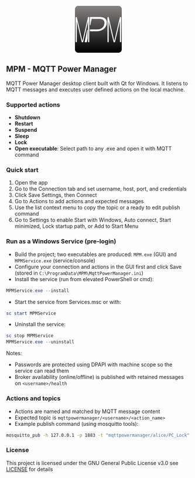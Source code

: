 <p align="center">
  <img src="src/assets/mpm_icon.png" alt="MPM icon" width="128" />
</p>

## MPM - MQTT Power Manager

MQTT Power Manager desktop client built with Qt for Windows. It listens to MQTT messages and executes user defined actions on the local machine.

### Supported actions

- **Shutdown**
- **Restart**
- **Suspend**
- **Sleep**
- **Lock**
- **Open executable**: Select path to any .exe and open it with MQTT command

### Quick start

1. Open the app
2. Go to the Connection tab and set username, host, port, and credentials
3. Click Save Settings, then Connect
4. Go to Actions to add actions and expected messages
5. Use the list context menu to copy the topic or a ready to edit publish command
6. Go to Settings to enable Start with Windows, Auto connect, Start minimized, Lock startup path, or Add to Start Menu

### Run as a Windows Service (pre-login)

- Build the project; two executables are produced: `MPM.exe` (GUI) and `MPMService.exe` (service/console)
- Configure your connection and actions in the GUI first and click Save (stored in `C:\ProgramData\MPM\MqttPowerManager.ini`)
- Install the service (run from elevated PowerShell or cmd):
```powershell
MPMService.exe --install
```
- Start the service from Services.msc or with:
```powershell
sc start MPMService
```
- Uninstall the service:
```powershell
sc stop MPMService
MPMService.exe --uninstall
```

Notes:
- Passwords are protected using DPAPI with machine scope so the service can read them
- Broker availability (online/offline) is published with retained messages on `<username>/health`

### Actions and topics

- Actions are named and matched by MQTT message content
- Expected topic is `mqttpowermanager/<username>/<action_name>`
- Example publish command (using mosquitto tools):

```bash
mosquitto_pub -h 127.0.0.1 -p 1883 -t "mqttpowermanager/alice/PC_Lock" -m "PRESS"
```

### License

This project is licensed under the GNU General Public License v3.0 see [LICENSE](LICENSE) for details


